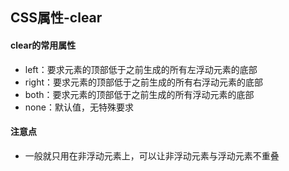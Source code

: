 ## CSS属性-clear

#### clear的常用属性

* left：要求元素的顶部低于之前生成的所有左浮动元素的底部
* right：要求元素的顶部低于之前生成的所有右浮动元素的底部
* both：要求元素的顶部低于之前生成的所有浮动元素的底部
* none：默认值，无特殊要求

#### 注意点

* 一般就只用在非浮动元素上，可以让非浮动元素与浮动元素不重叠